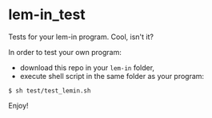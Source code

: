 # lem-in_test

Tests for your lem-in program. Cool, isn't it?

In order to test your own program:
- download this repo in your `lem-in` folder,
- execute shell script in the same folder as your program:
```
$ sh test/test_lemin.sh
```

Enjoy!